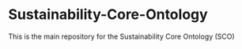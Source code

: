 # Sustainability-Core-Ontology
This is the main repository for the Sustainability Core Ontology (SCO)
